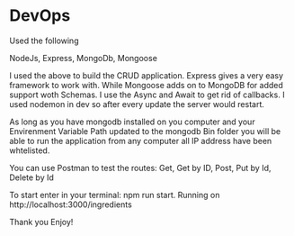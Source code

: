 # DevOps

Used the following

NodeJs,
Express,
MongoDb,
Mongoose

I used the above to build the CRUD application. Express gives a very easy framework to work with. While Mongoose adds on to MongoDB
for added support woth Schemas. I use the Async and Await to get rid of callbacks. I used nodemon in dev so after every update 
the server would restart.

As long as you have mongodb installed on you computer and your Envirenment Variable Path updated to the mongodb Bin folder you
will be able to run the application from any computer all IP address have been whtelisted.

You can use Postman to test the routes:
Get,
Get by ID,
Post,
Put by Id,
Delete by Id

To start enter in your terminal:
npm run start.
Running on http://localhost:3000/ingredients

Thank you Enjoy!


